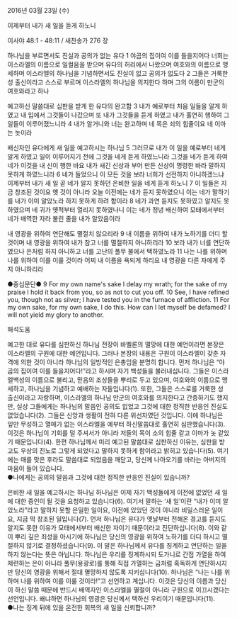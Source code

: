 2016년 03월 23일 (수)

이제부터 내가 새 일을 듣게 하노니



이사야 48:1 - 48:11 / 새찬송가 276 장


하나님을 부르면서도 진실과 공의가 없는 유다
1 야곱의 집이여 이를 들을지어다 너희는 이스라엘의 이름으로 일컬음을 받으며 유다의 허리에서 나왔으며 여호와의 이름으로 맹세하며 이스라엘의 하나님을 기념하면서도 진실이 없고 공의가 없도다 2 그들은 거룩한 성 출신이라고 스스로 부르며 이스라엘의 하나님을 의지한다 하며 그의 이름이 만군의 여호와라고 하나

예고하신 말씀대로 심판을 받게 한 유다의 완고함
3 내가 예로부터 처음 일들을 알게 하였고 내 입에서 그것들이 나갔으며 또 내가 그것들을 듣게 하였고 내가 홀연히 행하여 그 일들이 이루어졌느니라 4 내가 알거니와 너는 완고하며 네 목은 쇠의 힘줄이요 네 이마는 놋이라

배신자인 유다에게 새 일을 예고하시는 하나님
5 그러므로 내가 이 일을 예로부터 네게 알게 하였고 일이 이루어지기 전에 그것을 네게 듣게 하였느니라 그것을 네가 듣게 하여 네가 이것을 내 신이 행한 바요 내가 새긴 신상과 부어 만든 신상이 명령한 바라 말하지 못하게 하였느니라 6 네가 들었으니 이 모든 것을 보라 너희가 선전하지 아니하겠느냐 이제부터 내가 새 일 곧 네가 알지 못하던 은비한 일을 네게 듣게 하노니 7 이 일들은 지금 창조된 것이요 옛 것이 아니라 오늘 이전에는 네가 듣지 못하였으니 이는 네가 말하기를 내가 이미 알았노라 하지 못하게 하려 함이라 8 네가 과연 듣지도 못하였고 알지도 못하였으며 네 귀가 옛적부터 열리지 못하였나니 이는 네가 정녕 배신하여 모태에서부터 네가 배역한 자라 불린 줄을 내가 알았음이라

내 영광을 위하여 연단해도 멸절치 않으리라
9 내 이름을 위하여 내가 노하기를 더디 할 것이며 내 영광을 위하여 내가 참고 너를 멸절하지 아니하리라 10 보라 내가 너를 연단하였으나 은처럼 하지 아니하고 너를 고난의 풀무 불에서 택하였노라 11 나는 나를 위하며 나를 위하여 이를 이룰 것이라 어찌 내 이름을 욕되게 하리요 내 영광을 다른 자에게 주지 아니하리라

●중심문단● 9 For my own name's sake I delay my wrath; for the sake of my praise I hold it back from you, so as not to cut you off. 10 See, I have refined you, though not as silver; I have tested you in the furnace of affliction. 11 For my own sake, for my own sake, I do this. How can I let myself be defamed? I will not yield my glory to another.

해석도움





예고한 대로 유다를 심판하신 하나님
전장이 바벨론의 멸망에 대한 예언이라면 본장은 이스라엘의 구원에 대한 예언입니다. 그러나 본장의 내용은 구원이 이스라엘이 갖춘 자격에 의한 것이 아니라 하나님의 일방적인 은총임을 분명히 합니다. 먼저 하나님은 “야곱의 집이여 이를 들을지어다!”라고 하시며 자기 백성들을 불러내십니다. 그들은 이스라엘백성의 이름으로 불리고, 믿음의 조상들을 뿌리로 두고 있으며, 여호와의 이름으로 맹세하고, 하나님을 기념하고 예배하는 자들입니다(1). 또한, 그들은 스스로를 거룩한 성 출신이라고 자랑하며, 이스라엘의 하나님 만군의 여호와를 의지한다고 간증하기도 했지만, 실상 그들에게는 하나님의 말씀인 공의도 없었고 그것에 대한 정직한 반응인 진실도 없었습니다(2). 그들은 신앙과 생활이 전혀 다른 위선자였던 것입니다. 이에 하나님은 잎만 무성하고 열매가 없는 이스라엘을 예부터 하신말씀대로 홀연히 심판했습니다(3). 이것은 하나님이 기회를 덜 주셔서가 아니라 저들의 목이 소의 힘줄 같고 이마가 놋 같았기 때문입니다(4). 한편 하나님께서 미리 예고된 말씀대로 심판하신 이유는, 심판을 받고도 우상의 진노로 그렇게 되었다고 말하지 못하게 함이라고 밝히고 있습니다(5). 여기에는 매를 맞은 후라도 말씀대로 되었음을 깨닫고, 당신께 나아오기를 바라는 아버지의 마음이 들어 있습니다.  
●나에게는 공의의 말씀과 그것에 대한 정직한 반응인 진실이 있습니까?

은비한 새 일을 예고하시는 하나님
하나님은 이제 자기 백성들에게 이전에 없었던 새 일에 대한 증인이 될 것을 요청하고 있습니다(6). 여기서 말하는 ‘새 일’이란 “내가 이미 알았노라”라고 말하지 못할 은밀한 일이요, 이전에 있었던 것이 아니라 비밀스러운 일이요, 지금 막 창조된 일입니다(7). 먼저 하나님은 유다가 옛날부터 전해온 경고를 듣지도 알지도 못한 이유가 모태에서부터 배신한 자이기 때문이라고 진단하십니다(8). 이와 같이 뿌리 깊은 죄성을 아시기에 하나님은 당신의 영광을 위하여 노하기를 더디 하시고 멸절하지 않기로 결정하셨습니다(9). 이 말은 하나님께서 유다를 징계하고 연단하는 일을 하지 않는다는 뜻은 아닙니다. 하나님은 우리를 징계하시되 도가니로 간접 가열을 하여 제련하는 은이 아니라 풀무(용광로)를 통해 직접 가열하는 금처럼 혹독하게 연단하시지만 당신의 영광을 위해서 절대 멸망하지 않도록 지키십니다(10). 하나님은 “나는 나를 위하며 나를 위하여 이를 이룰 것이라!”고 선언하고 계십니다. 이것은 당신의 이름과 당신이 하신 말씀 때문에 반드시 배역자인 이스라엘을 멸절이 아니라 구원으로 이끄시겠다는 선언입니다. 왜냐하면 하나님의 영광은 당신께서 택하신 우리이기 때문입니다(11).    
●나는 징계 뒤에 있을 온전한 회복의 새 일을 신뢰합니까?